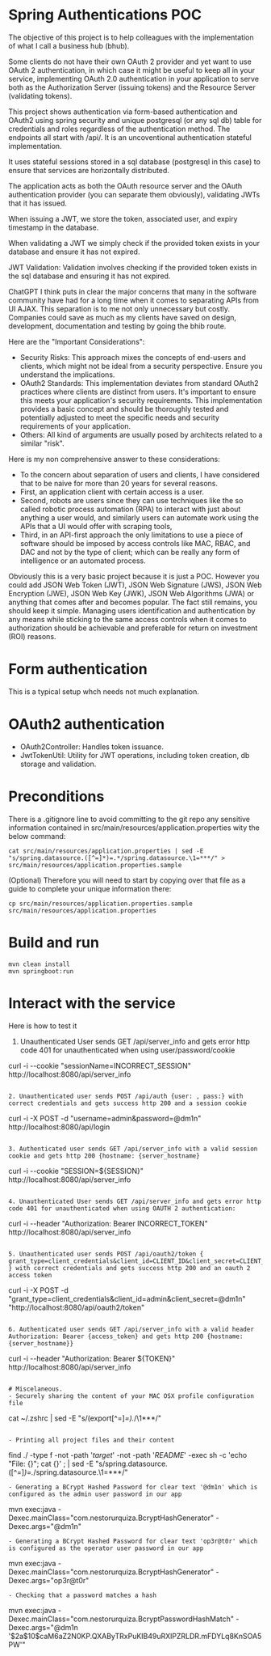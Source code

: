 # Spring Authentications POC
The objective of this project is to help colleagues with the implementation of what I call a business hub (bhub).

Some clients do not have their own OAuth 2 provider and yet want to use OAuth 2 authentication, in which case it might be useful to keep all in your service, implementing OAuth 2.0 authentication in your application to serve both as the Authorization Server (issuing tokens) and the Resource Server (validating tokens).

This project shows authentication via form-based authentication and OAuth2 using spring security and unique postgresql (or any sql db) table for credentials and roles regardless of the authentication method. The endpoints all start with /api/. It is an uncoventional authentication stateful implementation.

It uses stateful sessions stored in a sql database (postgresql in this case)  to ensure that services are horizontally distributed.

The application acts as both the OAuth resource server and the OAuth authentication provider (you can separate them obviously), validating JWTs that it has issued.

When issuing a JWT, we store the token, associated user, and expiry timestamp in the database.

When validating a JWT we simply check if the provided token exists in your database and ensure it has not expired.

JWT Validation: Validation involves checking if the provided token exists in the sql database and ensuring it has not expired.

ChatGPT I think puts in clear the major concerns that many in the software community have had for a long time when it comes to separating APIs from UI AJAX. This separation is to me not only unnecessary but costly. Companies could save as much as my clients have saved on design, development, documentation and testing by going the bhib route.

Here are the "Important Considerations":
- Security Risks: This approach mixes the concepts of end-users and clients, which might not be ideal from a security perspective. Ensure you understand the implications.
- OAuth2 Standards: This implementation deviates from standard OAuth2 practices where clients are distinct from users. It's important to ensure this meets your application's security requirements.
This implementation provides a basic concept and should be thoroughly tested and potentially adjusted to meet the specific needs and security requirements of your application.
- Others: All kind of arguments are usually posed by architects related to a similar "risk".

Here is my non comprehensive answer to these considerations:
- To the concern about separation of users and clients, I have considered that to be naive for more than 20 years for several reasons.
- First, an application client with certain access is a user.
- Second, robots are users since they can use techniques like the so called robotic process automation (RPA) to interact with just about anything a user would, and similarly users can automate work using the APIs that a UI would offer with scraping tools,
- Third, in an API-first approach the only limitations to use a piece of software should be imposed by access controls like MAC, RBAC, and DAC and not by the type of client; which can be really any form of intelligence or an automated process.


Obviously this is a very basic project because it is just a POC. However you could add JSON Web Token (JWT), JSON Web Signature (JWS), JSON Web Encryption (JWE), JSON Web Key (JWK), JSON Web Algorithms (JWA) or anything that comes after and becomes popular. The fact still remains, you should keep it simple. Managing users identification and authentication by any means while sticking to the same access controls when it comes to authorization should be achievable and preferable for return on investment (ROI) reasons.

# Form authentication
This is a typical setup whch needs not much explanation.

# OAuth2 authentication
- OAuth2Controller: Handles token issuance.
- JwtTokenUtil: Utility for JWT operations, including token creation, db storage and validation.

# Preconditions
There is a .gitignore line to avoid committing to the git repo any sensitive information contained in src/main/resources/application.properties wity the below command:
```
cat src/main/resources/application.properties | sed -E "s/spring.datasource.([^=]*)=.*/spring.datasource.\1=***/" > src/main/resources/application.properties.sample
```
(Optional) Therefore you will need to start by copying over that file as a guide to complete your unique information there:
```
cp src/main/resources/application.properties.sample src/main/resources/application.properties
```

# Build and run
```
mvn clean install
mvn springboot:run
```

# Interact with the service
Here is how to test it

1. Unauthenticated User sends GET /api/server_info and gets error http code 401 for unauthenticated when using user/password/cookie 

curl -i --cookie "sessionName=INCORRECT_SESSION"  http://localhost:8080/api/server_info
```

2. Unauthenticated user sends POST /api/auth {user: , pass:} with correct credentials and gets success http 200 and a session cookie
```
curl -i -X POST -d "username=admin&password=@dm1n" http://localhost:8080/api/login
```

3. Authenticated user sends GET /api/server_info with a valid session cookie and gets http 200 {hostname: {server_hostname}
```
curl -i --cookie "SESSION=${SESSION}"  http://localhost:8080/api/server_info
```

4. Unauthenticated User sends GET /api/server_info and gets error http code 401 for unauthenticated when using OAUTH 2 authentication:
``` 
curl -i --header "Authorization: Bearer INCORRECT_TOKEN" http://localhost:8080/api/server_info
```

5. Unauthenticated user sends POST /api/oauth2/token { grant_type=client_credentials&client_id=CLIENT_ID&client_secret=CLIENT_SECRET
} with correct credentials and gets success http 200 and an oauth 2 access token
```
curl -i -X POST -d "grant_type=client_credentials&client_id=admin&client_secret=@dm1n" "http://localhost:8080/api/oauth2/token"
```

6. Authenticated user sends GET /api/server_info with a valid header Authorization: Bearer {access_token} and gets http 200 {hostname: {server_hostname}}
```
curl -i --header "Authorization: Bearer ${TOKEN}" http://localhost:8080/api/server_info
```

# Miscelaneous.
- Securely sharing the content of your MAC OSX profile configuration file
```
cat ~/.zshrc | sed -E "s/(export[^=]*=).*/\1***/"
```

- Printing all project files and their content
```
find ./ -type f -not -path '*target*' -not -path '*README*' -exec sh -c 'echo "File: {}"; cat {}' \; | sed -E "s/spring.datasource.([^=]*)=.*/spring.datasource.\1=***/"
```
- Generating a BCrypt Hashed Password for clear text '@dm1n' which is configured as the admin user password in our app
```
mvn exec:java -Dexec.mainClass="com.nestorurquiza.BcryptHashGenerator" -Dexec.args="@dm1n" 
```
- Generating a BCrypt Hashed Password for clear text 'op3r@t0r' which is configured as the operator user password in our app
```
mvn exec:java -Dexec.mainClass="com.nestorurquiza.BcryptHashGenerator" -Dexec.args="op3r@t0r"
```
- Checking that a password matches a hash
```
mvn exec:java -Dexec.mainClass="com.nestorurquiza.BcryptPasswordHashMatch" -Dexec.args="@dm1n '\$2a\$10\$caM6aZ2N0KP.QXAByTRxPuKIB49uRXlPZRLDR.mFDYLq8KnSOA5PW'"
```
